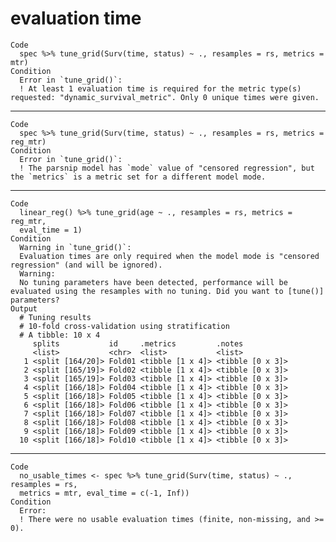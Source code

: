 # evaluation time

    Code
      spec %>% tune_grid(Surv(time, status) ~ ., resamples = rs, metrics = mtr)
    Condition
      Error in `tune_grid()`:
      ! At least 1 evaluation time is required for the metric type(s) requested: "dynamic_survival_metric". Only 0 unique times were given.

---

    Code
      spec %>% tune_grid(Surv(time, status) ~ ., resamples = rs, metrics = reg_mtr)
    Condition
      Error in `tune_grid()`:
      ! The parsnip model has `mode` value of "censored regression", but the `metrics` is a metric set for a different model mode.

---

    Code
      linear_reg() %>% tune_grid(age ~ ., resamples = rs, metrics = reg_mtr,
      eval_time = 1)
    Condition
      Warning in `tune_grid()`:
      Evaluation times are only required when the model mode is "censored regression" (and will be ignored).
      Warning:
      No tuning parameters have been detected, performance will be evaluated using the resamples with no tuning. Did you want to [tune()] parameters?
    Output
      # Tuning results
      # 10-fold cross-validation using stratification 
      # A tibble: 10 x 4
         splits           id     .metrics         .notes          
         <list>           <chr>  <list>           <list>          
       1 <split [164/20]> Fold01 <tibble [1 x 4]> <tibble [0 x 3]>
       2 <split [165/19]> Fold02 <tibble [1 x 4]> <tibble [0 x 3]>
       3 <split [165/19]> Fold03 <tibble [1 x 4]> <tibble [0 x 3]>
       4 <split [166/18]> Fold04 <tibble [1 x 4]> <tibble [0 x 3]>
       5 <split [166/18]> Fold05 <tibble [1 x 4]> <tibble [0 x 3]>
       6 <split [166/18]> Fold06 <tibble [1 x 4]> <tibble [0 x 3]>
       7 <split [166/18]> Fold07 <tibble [1 x 4]> <tibble [0 x 3]>
       8 <split [166/18]> Fold08 <tibble [1 x 4]> <tibble [0 x 3]>
       9 <split [166/18]> Fold09 <tibble [1 x 4]> <tibble [0 x 3]>
      10 <split [166/18]> Fold10 <tibble [1 x 4]> <tibble [0 x 3]>

---

    Code
      no_usable_times <- spec %>% tune_grid(Surv(time, status) ~ ., resamples = rs,
      metrics = mtr, eval_time = c(-1, Inf))
    Condition
      Error:
      ! There were no usable evaluation times (finite, non-missing, and >= 0).

